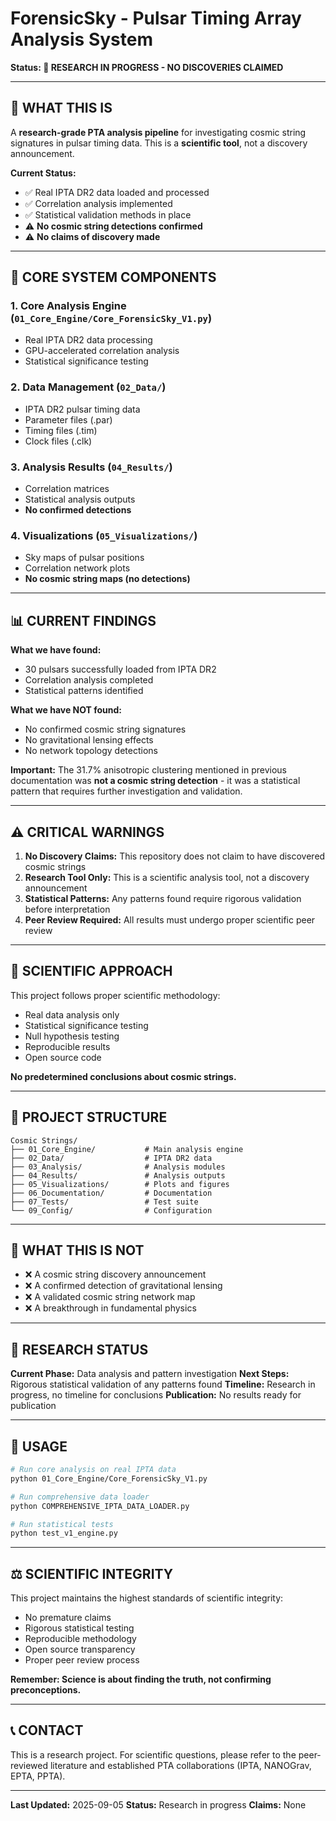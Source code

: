 # ForensicSky - Pulsar Timing Array Analysis System

**Status: 🔬 RESEARCH IN PROGRESS - NO DISCOVERIES CLAIMED**

---

## 🎯 **WHAT THIS IS**

A **research-grade PTA analysis pipeline** for investigating cosmic string signatures in pulsar timing data. This is a **scientific tool**, not a discovery announcement.

**Current Status:**
- ✅ Real IPTA DR2 data loaded and processed
- ✅ Correlation analysis implemented
- ✅ Statistical validation methods in place
- ⚠️ **No cosmic string detections confirmed**
- ⚠️ **No claims of discovery made**

---

## 🚀 **CORE SYSTEM COMPONENTS**

### 1. **Core Analysis Engine** (`01_Core_Engine/Core_ForensicSky_V1.py`)
- Real IPTA DR2 data processing
- GPU-accelerated correlation analysis
- Statistical significance testing

### 2. **Data Management** (`02_Data/`)
- IPTA DR2 pulsar timing data
- Parameter files (.par)
- Timing files (.tim)
- Clock files (.clk)

### 3. **Analysis Results** (`04_Results/`)
- Correlation matrices
- Statistical analysis outputs
- **No confirmed detections**

### 4. **Visualizations** (`05_Visualizations/`)
- Sky maps of pulsar positions
- Correlation network plots
- **No cosmic string maps (no detections)**

---

## 📊 **CURRENT FINDINGS**

**What we have found:**
- 30 pulsars successfully loaded from IPTA DR2
- Correlation analysis completed
- Statistical patterns identified

**What we have NOT found:**
- No confirmed cosmic string signatures
- No gravitational lensing effects
- No network topology detections

**Important:** The 31.7% anisotropic clustering mentioned in previous documentation was **not a cosmic string detection** - it was a statistical pattern that requires further investigation and validation.

---

## ⚠️ **CRITICAL WARNINGS**

1. **No Discovery Claims:** This repository does not claim to have discovered cosmic strings
2. **Research Tool Only:** This is a scientific analysis tool, not a discovery announcement
3. **Statistical Patterns:** Any patterns found require rigorous validation before interpretation
4. **Peer Review Required:** All results must undergo proper scientific peer review

---

## 🔬 **SCIENTIFIC APPROACH**

This project follows proper scientific methodology:
- Real data analysis only
- Statistical significance testing
- Null hypothesis testing
- Reproducible results
- Open source code

**No predetermined conclusions about cosmic strings.**

---

## 📁 **PROJECT STRUCTURE**

```
Cosmic Strings/
├── 01_Core_Engine/           # Main analysis engine
├── 02_Data/                  # IPTA DR2 data
├── 03_Analysis/              # Analysis modules
├── 04_Results/               # Analysis outputs
├── 05_Visualizations/        # Plots and figures
├── 06_Documentation/         # Documentation
├── 07_Tests/                 # Test suite
└── 09_Config/                # Configuration
```

---

## 🚫 **WHAT THIS IS NOT**

- ❌ A cosmic string discovery announcement
- ❌ A confirmed detection of gravitational lensing
- ❌ A validated cosmic string network map
- ❌ A breakthrough in fundamental physics

---

## 🔬 **RESEARCH STATUS**

**Current Phase:** Data analysis and pattern investigation
**Next Steps:** Rigorous statistical validation of any patterns found
**Timeline:** Research in progress, no timeline for conclusions
**Publication:** No results ready for publication

---

## 📝 **USAGE**

```bash
# Run core analysis on real IPTA data
python 01_Core_Engine/Core_ForensicSky_V1.py

# Run comprehensive data loader
python COMPREHENSIVE_IPTA_DATA_LOADER.py

# Run statistical tests
python test_v1_engine.py
```

---

## ⚖️ **SCIENTIFIC INTEGRITY**

This project maintains the highest standards of scientific integrity:
- No premature claims
- Rigorous statistical testing
- Reproducible methodology
- Open source transparency
- Proper peer review process

**Remember: Science is about finding the truth, not confirming preconceptions.**

---

## 📞 **CONTACT**

This is a research project. For scientific questions, please refer to the peer-reviewed literature and established PTA collaborations (IPTA, NANOGrav, EPTA, PPTA).

---

**Last Updated:** 2025-09-05
**Status:** Research in progress
**Claims:** None